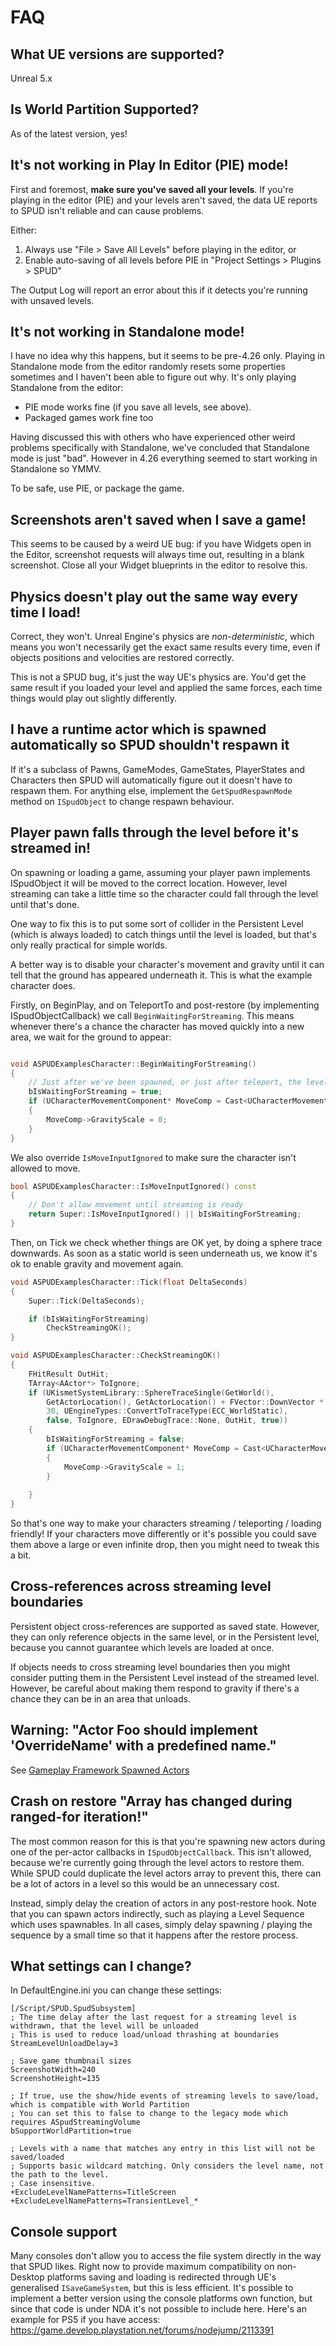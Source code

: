 # FAQ

## What UE versions are supported?

Unreal 5.x

## Is World Partition Supported?

As of the latest version, yes!

## It's not working in Play In Editor (PIE) mode!

First and foremost, **make sure you've saved all your levels**. If you're playing
in the editor (PIE) and your levels aren't saved, the data UE reports to SPUD isn't
reliable and can cause problems.

Either:

1. Always use "File > Save All Levels" before playing in the editor, or
2. Enable auto-saving of all levels before PIE in "Project Settings > Plugins > SPUD"

The Output Log will report an error about this if it detects you're running
with unsaved levels.

## It's not working in Standalone mode!

I have no idea why this happens, but it seems to be pre-4.26 only. Playing in Standalone mode from the editor randomly
resets some properties sometimes and I haven't been able to figure out why. It's
only playing Standalone from the editor:

* PIE mode works fine (if you save all levels, see above). 
* Packaged games work fine too

Having discussed this with others who have experienced other weird problems
specifically with Standalone, we've concluded that Standalone mode is just "bad". 
However in 4.26 everything seemed to start working in Standalone so YMMV.

To be safe, use PIE, or package the game.

## Screenshots aren't saved when I save a game!

This seems to be caused by a weird UE bug: if you have Widgets open in the Editor, screenshot
requests will always time out, resulting in a blank screenshot. Close all your Widget blueprints
in the editor to resolve this.

## Physics doesn't play out the same way every time I load!

Correct, they won't. Unreal Engine's physics are *non-deterministic*, which means you
won't necessarily get the exact same results every time, even if objects
positions and velocities are restored correctly.

This is not a SPUD bug, it's just the way UE's physics are. You'd get the same
result if you loaded your level and applied the same forces, each time things
would play out slightly differently.

## I have a runtime actor which is spawned automatically so SPUD shouldn't respawn it

If it's a subclass of Pawns, GameModes, GameStates, PlayerStates and Characters then
SPUD will automatically figure out it doesn't have to respawn them. For anything
else, implement the `GetSpudRespawnMode` method on `ISpudObject` to change
respawn behaviour.

## Player pawn falls through the level before it's streamed in!

On spawning or loading a game, assuming your player pawn implements ISpudObject
it will be moved to the correct location. However, level streaming can take a
little time so the character could fall through the level until that's done.

One way to fix this is to put some sort of collider in the Persistent Level (which
is always loaded) to catch things until the level is loaded, but that's only really
practical for simple worlds. 

A better way is to disable your character's movement and gravity until it can 
tell that the ground has appeared underneath it. This is what the example
character does.

Firstly, on BeginPlay, and on TeleportTo and post-restore (by implementing ISpudObjectCallback)
we call `BeginWaitingForStreaming`. This means whenever there's a chance the character
has moved quickly into a new area, we wait for the ground to appear:

```c++

void ASPUDExamplesCharacter::BeginWaitingForStreaming()
{
	// Just after we've been spawned, or just after teleport, the level around us might not be streamed in yet
	bIsWaitingForStreaming = true;
	if (UCharacterMovementComponent* MoveComp = Cast<UCharacterMovementComponent>(GetMovementComponent()))
	{
		MoveComp->GravityScale = 0;			
	}
}
```

We also override `IsMoveInputIgnored` to make sure the character isn't allowed to 
move.

```c++
bool ASPUDExamplesCharacter::IsMoveInputIgnored() const
{
	// Don't allow movement until streaming is ready
	return Super::IsMoveInputIgnored() || bIsWaitingForStreaming;
}
```

Then, on Tick we check whether things are OK yet, by doing a sphere trace downwards.
As soon as a static world is seen underneath us, we know it's ok to enable 
gravity and movement again.

```c++ 
void ASPUDExamplesCharacter::Tick(float DeltaSeconds)
{
	Super::Tick(DeltaSeconds);

	if (bIsWaitingForStreaming)
		CheckStreamingOK();
}

void ASPUDExamplesCharacter::CheckStreamingOK()
{
	FHitResult OutHit;
	TArray<AActor*> ToIgnore;
	if (UKismetSystemLibrary::SphereTraceSingle(GetWorld(),
        GetActorLocation(), GetActorLocation() + FVector::DownVector * 200,
        30, UEngineTypes::ConvertToTraceType(ECC_WorldStatic),
        false, ToIgnore, EDrawDebugTrace::None, OutHit, true))
	{
		bIsWaitingForStreaming = false;
		if (UCharacterMovementComponent* MoveComp = Cast<UCharacterMovementComponent>(GetMovementComponent()))
		{
			MoveComp->GravityScale = 1;			
		}
		
	}
}
```

So that's one way to make your characters streaming / teleporting / loading friendly!
If your characters move differently or it's possible you could save them above
a large or even infinite drop, then you might need to tweak this a bit.

## Cross-references across streaming level boundaries

Persistent object cross-references are supported as saved state. However, 
they can only reference objects in the same level, or in the Persistent level, 
because you cannot guarantee which levels are loaded at once.

If objects needs to cross streaming level boundaries then you might consider
putting them in the Persistent Level instead of the streamed level. However, 
be careful about making them respond to gravity if there's a chance they can be
in an area that unloads.

## Warning: "Actor Foo should implement 'OverrideName' with a predefined name."

See [Gameplay Framework Spawned Actors](../Readme.md#gameplay-framework-spawned-actors)

## Crash on restore "Array has changed during ranged-for iteration!"

The most common reason for this is that you're spawning new actors during
one of the per-actor callbacks in `ISpudObjectCallback`. This isn't allowed, because
we're currently going through the level actors to restore them. While SPUD could
duplicate the level actors array to prevent this, there can be a lot of actors in 
a level so this would be an unnecessary cost.

Instead, simply delay the creation of actors in any post-restore hook. Note that
you can spawn actors indirectly, such as playing a Level Sequence which uses 
spawnables. In all cases, simply delay spawning / playing the sequence by a small
time so that it happens after the restore process.

## What settings can I change?

In DefaultEngine.ini you can change these settings:

```
[/Script/SPUD.SpudSubsystem]
; The time delay after the last request for a streaming level is withdrawn, that the level will be unloaded
; This is used to reduce load/unload thrashing at boundaries
StreamLevelUnloadDelay=3

; Save game thumbnail sizes
ScreenshotWidth=240
ScreenshotHeight=135

; If true, use the show/hide events of streaming levels to save/load, which is compatible with World Partition
; You can set this to false to change to the legacy mode which requires ASpudStreamingVolume
bSupportWorldPartition=true

; Levels with a name that matches any entry in this list will not be saved/loaded
; Supports basic wildcard matching. Only considers the level name, not the path to the level.
; Case insensitive.
+ExcludeLevelNamePatterns=TitleScreen
+ExcludeLevelNamePatterns=TransientLevel_*
```
## Console support

Many consoles don't allow you to access the file system directly in the way that SPUD likes. Right now to provide maximum
compatibility on non-Desktop platforms saving and loading is redirected through UE's generalised `ISaveGameSystem`, but this
is less efficient. It's possible to implement a better version using the console platforms own function, but since that
code is under NDA it's not possible to include here. Here's an example for PS5 if you have access: https://game.develop.playstation.net/forums/nodejump/2113391 
